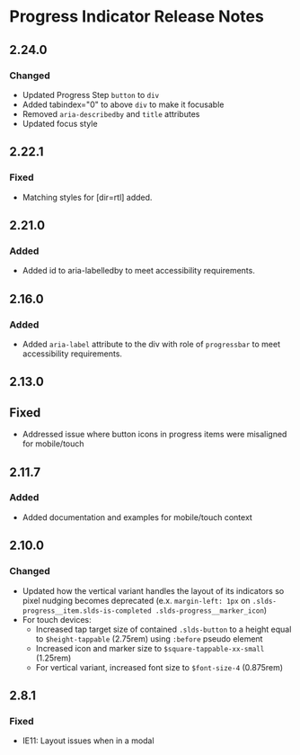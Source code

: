 <!-- Release notes authoring guidelines: http://keepachangelog.com/ -->

# Progress Indicator Release Notes

<!-- ## [Unreleased] -->

## 2.24.0

### Changed

- Updated Progress Step `button` to `div`
- Added tabindex="0" to above `div` to make it focusable
- Removed `aria-describedby` and `title` attributes
- Updated focus style

## 2.22.1

### Fixed

- Matching styles for [dir=rtl] added.
## 2.21.0

### Added

- Added id to aria-labelledby to meet accessibility requirements.

## 2.16.0

### Added

- Added `aria-label` attribute to the div with role of `progressbar` to meet accessibility requirements.
## 2.13.0

## Fixed

- Addressed issue where button icons in progress items were misaligned for mobile/touch

## 2.11.7

### Added

- Added documentation and examples for mobile/touch context

## 2.10.0

### Changed

- Updated how the vertical variant handles the layout of its indicators so pixel nudging becomes deprecated (e.x. `margin-left: 1px` on `.slds-progress__item.slds-is-completed .slds-progress__marker_icon`)
- For touch devices:
  - Increased tap target size of contained `.slds-button` to a height equal to `$height-tappable` (2.75rem) using `:before` pseudo element
  - Increased icon and marker size to `$square-tappable-xx-small` (1.25rem)
  - For vertical variant, increased font size to `$font-size-4` (0.875rem)

## 2.8.1

### Fixed

- IE11: Layout issues when in a modal
